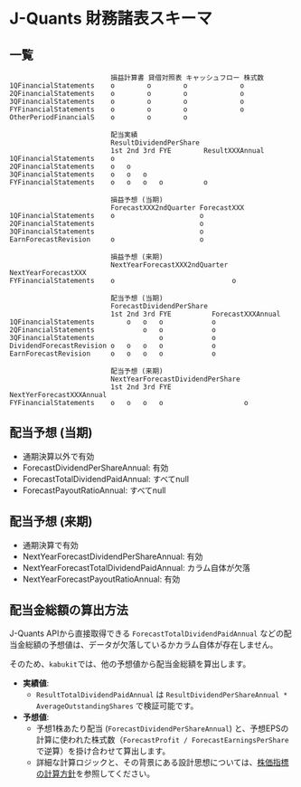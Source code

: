 # J-Quants 財務諸表スキーマ

## 一覧

```text
                         損益計算書 貸借対照表 キャッシュフロー 株式数
1QFinancialStatements    o        o        o             o
2QFinancialStatements    o        o        o             o
3QFinancialStatements    o        o        o             o
FYFinancialStatements    o        o        o             o
OtherPeriodFinancialS    o        o        o

                         配当実績
                         ResultDividendPerShare
                         1st 2nd 3rd FYE        ResultXXXAnnual
1QFinancialStatements    o
2QFinancialStatements    o   o
3QFinancialStatements    o   o   o
FYFinancialStatements    o   o   o   o          o

                         損益予想 (当期)
                         ForecastXXX2ndQuarter ForecastXXX
1QFinancialStatements    o                     o
2QFinancialStatements                          o
3QFinancialStatements                          o
EarnForecastRevision     o                     o

                         損益予想 (来期)
                         NextYearForecastXXX2ndQuarter NextYearForecastXXX
FYFinancialStatements    o                             o

                         配当予想 (当期)
                         ForecastDividendPerShare
                         1st 2nd 3rd FYE          ForecastXXXAnnual
1QFinancialStatements        o   o   o            o
2QFinancialStatements            o   o            o
3QFinancialStatements                o            o
DividendForecastRevision o   o   o   o            o
EarnForecastRevision     o   o   o   o            o

                         配当予想 (来期)
                         NextYearForecastDividendPerShare
                         1st 2nd 3rd FYE                  NextYerForecastXXXAnnual
FYFinancialStatements    o   o   o   o                    o
```

## 配当予想 (当期)

- 通期決算以外で有効
- ForecastDividendPerShareAnnual: 有効
- ForecastTotalDividendPaidAnnual: すべてnull
- ForecastPayoutRatioAnnual: すべてnull

## 配当予想 (来期)

- 通期決算で有効
- NextYearForecastDividendPerShareAnnual: 有効
- NextYearForecastTotalDividendPaidAnnual: カラム自体が欠落
- NextYearForecastPayoutRatioAnnual: 有効

## 配当金総額の算出方法

J-Quants APIから直接取得できる `ForecastTotalDividendPaidAnnual` などの配当金総額の予想値は、データが欠落しているかカラム自体が存在しません。

そのため、`kabukit`では、他の予想値から配当金総額を算出します。

- **実績値**:
    - `ResultTotalDividendPaidAnnual` は `ResultDividendPerShareAnnual * AverageOutstandingShares` で検証可能です。
- **予想値**:
    - 予想1株あたり配当 (`ForecastDividendPerShareAnnual`) と、予想EPSの計算に使われた株式数（`ForecastProfit / ForecastEarningsPerShare` で逆算）を掛け合わせて算出します。
    - 詳細な計算ロジックと、その背景にある設計思想については、[株価指標の計算方針](indicator_calculation.md)を参照してください。
